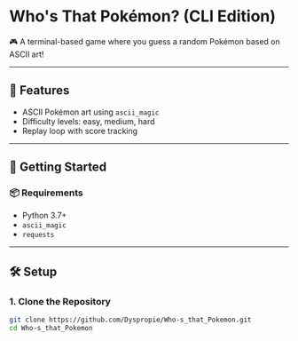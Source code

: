 # Who's That Pokémon? (CLI Edition)

🎮 A terminal-based game where you guess a random Pokémon based on ASCII art!

---

## 🧠 Features

- ASCII Pokémon art using `ascii_magic`
- Difficulty levels: easy, medium, hard
- Replay loop with score tracking

---

## 🚀 Getting Started

### 📦 Requirements

- Python 3.7+
- `ascii_magic`
- `requests`

---

## 🛠 Setup

### 1. Clone the Repository

```bash
git clone https://github.com/Dyspropie/Who-s_that_Pokemon.git
cd Who-s_that_Pokemon